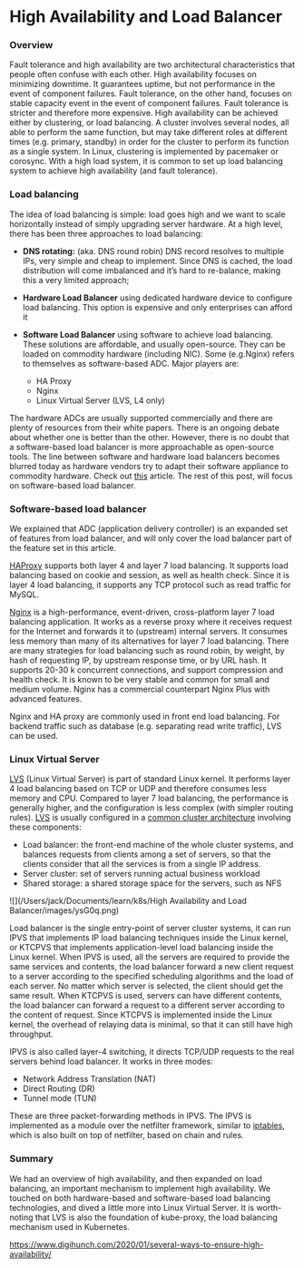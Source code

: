 # High Availability and Load Balancer

### Overview

Fault tolerance and high availability are two architectural characteristics that people often confuse with each other. High availability focuses on minimizing downtime. It guarantees uptime, but not performance in the event of component failures. Fault tolerance, on the other hand, focuses on stable capacity event in the event of component failures. Fault tolerance is stricter and therefore more expensive. High availability can be achieved either by clustering, or load balancing. A cluster involves several nodes, all able to perform the same function, but may take different roles at different times (e.g. primary, standby) in order for the cluster to perform its function as a single system. In Linux, clustering is implemented by pacemaker or corosync. With a high load system, it is common to set up load balancing system to achieve high availability (and fault tolerance).

### Load balancing

The idea of load balancing is simple: load goes high and we want to scale horizontally instead of simply upgrading server hardware. At a high level, there has been three approaches to load balancing:

- **DNS rotating:** (aka. DNS round robin) DNS record resolves to multiple IPs, very simple and cheap to implement. Since DNS is cached, the load distribution will come imbalanced and it’s hard to re-balance, making this a very limited approach;

- **Hardware Load Balancer** using dedicated hardware device to configure load balancing. This option is expensive and only enterprises can afford it

- **Software Load Balancer** using software to achieve load balancing. These solutions are affordable, and usually open-source. They can be loaded on commodity hardware (including NIC). Some (e.g.Nginx) refers to themselves as software-based ADC. Major players are:
  - HA Proxy
  - Nginx
  - Linux Virtual Server (LVS, L4 only)

The hardware ADCs are usually supported commercially and there are plenty of resources from their white papers. There is an ongoing debate about whether one is better than the other. However, there is no doubt that a software-based load balancer is more approachable as open-source tools. The line between software and hardware load balancers becomes blurred today as hardware vendors try to adapt their software appliance to commodity hardware. Check out [this](https://www.nginx.com/blog/not-all-software-load-balancers-are-created-equal/) article. The rest of this post, will focus on software-based load balancer.

### Software-based load balancer

We explained that ADC (application delivery controller) is an expanded set of features from load balancer, and will only cover the load balancer part of the feature set in this article.

[HAProxy](https://www.haproxy.org/) supports both layer 4 and layer 7 load balancing. It supports load balancing based on cookie and session, as well as health check. Since it is layer 4 load balancing, it supports any TCP protocol such as read traffic for MySQL.  

[Nginx](https://www.nginx.com/) is a high-performance, event-driven, cross-platform layer 7 load balancing application. It works as a reverse proxy where it receives request for the Internet and forwards it to (upstream) internal servers. It consumes less memory than many of its alternatives for layer 7 load balancing. There are many strategies for load balancing such as round robin, by weight, by hash of requesting IP, by upstream response time, or by URL hash. It supports 20-30 k concurrent connections, and support compression and health check. It is known to be very stable and common for small and medium volume. Nginx has a commercial counterpart Nginx Plus with advanced features.

Nginx and HA proxy are commonly used in front end load balancing. For backend traffic such as database (e.g. separating read write traffic), LVS can be used.

### Linux Virtual Server

[LVS](https://access.redhat.com/documentation/en-us/red_hat_enterprise_linux/4/html/virtual_server_administration/ch-lvs-overview-vsa) (Linux Virtual Server) is part of standard Linux kernel. It performs layer 4 load balancing based on TCP or UDP and therefore consumes less memory and CPU. Compared to layer 7 load balancing, the performance is generally higher, and the configuration is less complex (with simpler routing rules). [LVS](http://www.linuxvirtualserver.org/) is usually configured in a [common cluster architecture](http://www.linuxvirtualserver.org/architecture.html) involving these components:

- Load balancer: the front-end machine of the whole cluster systems, and balances requests from clients among a set of servers, so that the clients consider that all the services is from a single IP address.
- Server cluster: set of servers running actual business workload
- Shared storage: a shared storage space for the servers, such as NFS

![](/Users/jack/Documents/learn/k8s/High Availability and Load Balancer/images/ysG0q.png)

Load balancer is the single entry-point of server cluster systems, it can run IPVS that implements IP load balancing techniques inside the Linux kernel, or KTCPVS that implements application-level load balancing inside the Linux kernel. When IPVS is used, all the servers are required to provide the same services and contents, the load balancer forward a new client request to a server according to the specified scheduling algorithms and the load of each server. No matter which server is selected, the client should get the same result. When KTCPVS is used, servers can have different contents, the load balancer can forward a request to a different server according to the content of request. Since KTCPVS is implemented inside the Linux kernel, the overhead of relaying data is minimal, so that it can still have high throughput.

IPVS is also called layer-4 switching, it directs TCP/UDP requests to the real servers behind load balancer. It works in three modes:

- Network Address Translation (NAT)
- Direct Routing (DR)
- Tunnel mode (TUN)

These are three packet-forwarding methods in IPVS. The IPVS is implemented as a module over the netfilter framework, similar to [iptables](https://www.digihunch.com/2018/10/redhat-firewall-configuration-firewalld-vs-iptables/), which is also built on top of netfilter, based on chain and rules.

### Summary

We had an overview of high availability, and then expanded on load balancing, an important mechanism to implement high availability. We touched on both hardware-based and software-based load balancing technologies, and dived a little more into Linux Virtual Server. It is worth-noting that LVS is also the foundation of kube-proxy, the load balancing mechanism used in Kubernetes.

https://www.digihunch.com/2020/01/several-ways-to-ensure-high-availability/